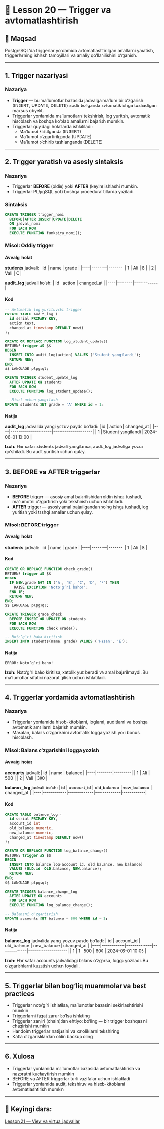 # 📖 Lesson 20 — Trigger va avtomatlashtirish

## 🎯 Maqsad
PostgreSQL’da triggerlar yordamida avtomatlashtirilgan amallarni yaratish, triggerlarning ishlash tamoyillari va amaliy qo‘llanilishini o‘rganish.

---

## 1. Trigger nazariyasi

### Nazariya
- **Trigger** — bu ma’lumotlar bazasida jadvalga ma’lum bir o‘zgarish (INSERT, UPDATE, DELETE) sodir bo‘lganda avtomatik ishga tushadigan maxsus obyekt.
- Triggerlar yordamida ma’lumotlarni tekshirish, log yuritish, avtomatik hisoblash va boshqa ko‘plab amallarni bajarish mumkin.
- Triggerlar quyidagi holatlarda ishlatiladi:
  - Ma’lumot kiritilganda (INSERT)
  - Ma’lumot o‘zgartirilganda (UPDATE)
  - Ma’lumot o‘chirib tashlanganda (DELETE)

---

## 2. Trigger yaratish va asosiy sintaksis

### Nazariya
- Triggerlar **BEFORE** (oldin) yoki **AFTER** (keyin) ishlashi mumkin.
- Triggerlar PL/pgSQL yoki boshqa procedural tillarda yoziladi.

### Sintaksis
```sql
CREATE TRIGGER trigger_nomi
  BEFORE|AFTER INSERT|UPDATE|DELETE
  ON jadval_nomi
  FOR EACH ROW
  EXECUTE FUNCTION funksiya_nomi();
```

### Misol: Oddiy trigger
#### Avvalgi holat
**students** jadvali:
| id | name   | grade |
|----|--------|-------|
| 1  | Ali    | B     |
| 2  | Vali   | C     |

**audit_log** jadvali bo‘sh:
| id | action | changed_at |
|----|--------|------------|

#### Kod
```sql
-- Avtomatik log yurituvchi trigger
CREATE TABLE audit_log (
  id serial PRIMARY KEY,
  action text,
  changed_at timestamp DEFAULT now()
);

CREATE OR REPLACE FUNCTION log_student_update()
RETURNS trigger AS $$
BEGIN
  INSERT INTO audit_log(action) VALUES ('Student yangilandi');
  RETURN NEW;
END;
$$ LANGUAGE plpgsql;

CREATE TRIGGER student_update_log
  AFTER UPDATE ON students
  FOR EACH ROW
  EXECUTE FUNCTION log_student_update();

-- Misol uchun yangilash
UPDATE students SET grade = 'A' WHERE id = 1;
```
#### Natija
**audit_log** jadvalida yangi yozuv paydo bo‘ladi:
| id | action              | changed_at         |
|----|---------------------|--------------------|
| 1  | Student yangilandi  | 2024-06-01 10:00   |

**Izoh:** Har safar students jadvali yangilansa, audit_log jadvaliga yozuv qo‘shiladi. Bu audit yuritish uchun qulay.

---

## 3. BEFORE va AFTER triggerlar

### Nazariya
- **BEFORE** trigger — asosiy amal bajarilishidan oldin ishga tushadi, ma’lumotni o‘zgartirish yoki tekshirish uchun ishlatiladi.
- **AFTER** trigger — asosiy amal bajarilgandan so‘ng ishga tushadi, log yuritish yoki tashqi amallar uchun qulay.

### Misol: BEFORE trigger
#### Avvalgi holat
**students** jadvali:
| id | name   | grade |
|----|--------|-------|
| 1  | Ali    | B     |

#### Kod
```sql
CREATE OR REPLACE FUNCTION check_grade()
RETURNS trigger AS $$
BEGIN
  IF NEW.grade NOT IN ('A', 'B', 'C', 'D', 'F') THEN
    RAISE EXCEPTION 'Noto‘g‘ri baho!';
  END IF;
  RETURN NEW;
END;
$$ LANGUAGE plpgsql;

CREATE TRIGGER grade_check
  BEFORE INSERT OR UPDATE ON students
  FOR EACH ROW
  EXECUTE FUNCTION check_grade();

-- Noto‘g‘ri baho kiritish
INSERT INTO students(name, grade) VALUES ('Hasan', 'E');
```
#### Natija
```
ERROR: Noto‘g‘ri baho!
```
**Izoh:** Noto‘g‘ri baho kiritilsa, xatolik yuz beradi va amal bajarilmaydi. Bu ma’lumotlar sifatini nazorat qilish uchun ishlatiladi.

---

## 4. Triggerlar yordamida avtomatlashtirish

### Nazariya
- Triggerlar yordamida hisob-kitoblarni, loglarni, auditlarni va boshqa avtomatik amallarni bajarish mumkin.
- Masalan, balans o‘zgarishini avtomatik logga yozish yoki bonus hisoblash.

### Misol: Balans o‘zgarishini logga yozish
#### Avvalgi holat
**accounts** jadvali:
| id | name   | balance |
|----|--------|---------|
| 1  | Ali    | 500     |
| 2  | Vali   | 300     |

**balance_log** jadvali bo‘sh:
| id | account_id | old_balance | new_balance | changed_at |
|----|------------|-------------|-------------|------------|

#### Kod
```sql
CREATE TABLE balance_log (
  id serial PRIMARY KEY,
  account_id int,
  old_balance numeric,
  new_balance numeric,
  changed_at timestamp DEFAULT now()
);

CREATE OR REPLACE FUNCTION log_balance_change()
RETURNS trigger AS $$
BEGIN
  INSERT INTO balance_log(account_id, old_balance, new_balance)
  VALUES (OLD.id, OLD.balance, NEW.balance);
  RETURN NEW;
END;
$$ LANGUAGE plpgsql;

CREATE TRIGGER balance_change_log
  AFTER UPDATE ON accounts
  FOR EACH ROW
  EXECUTE FUNCTION log_balance_change();

-- Balansni o‘zgartirish
UPDATE accounts SET balance = 600 WHERE id = 1;
```
#### Natija
**balance_log** jadvalida yangi yozuv paydo bo‘ladi:
| id | account_id | old_balance | new_balance | changed_at         |
|----|------------|-------------|-------------|--------------------|
| 1  | 1          | 500         | 600         | 2024-06-01 10:05   |

**Izoh:** Har safar accounts jadvalidagi balans o‘zgarsa, logga yoziladi. Bu o‘zgarishlarni kuzatish uchun foydali.

---

## 5. Triggerlar bilan bog‘liq muammolar va best practices
- Triggerlar noto‘g‘ri ishlatilsa, ma’lumotlar bazasini sekinlashtirishi mumkin
- Triggerlarni faqat zarur bo‘lsa ishlating
- Triggerlar zanjiri (chain)dan ehtiyot bo‘ling — bir trigger boshqasini chaqirishi mumkin
- Har doim triggerlar natijasini va xatoliklarni tekshiring
- Katta o‘zgarishlardan oldin backup oling

---

## 6. Xulosa
- Triggerlar yordamida ma’lumotlar bazasida avtomatlashtirish va nazoratni kuchaytirish mumkin
- BEFORE va AFTER triggerlar turli vazifalar uchun ishlatiladi
- Triggerlar yordamida audit, tekshiruv va hisob-kitoblarni avtomatlashtirish mumkin

---

## 📌 Keyingi dars:
[Lesson 21 — View va virtual jadvallar](../lesson_21/lesson.md) 